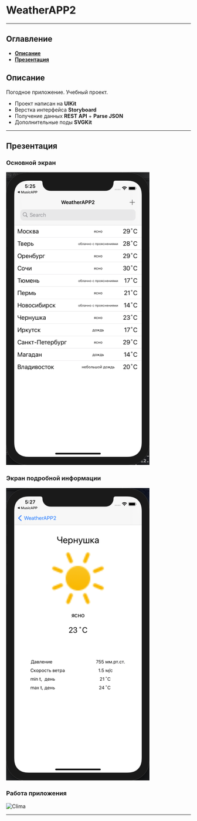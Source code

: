 # WeatherAPP2
___
## Оглавление
- **[Описание](#Description)**
- **[Презентация](#Presentation)**

## <a id="Description"></a>Описание
Погодное приложение. Учебный проект.

- Проект написан на **UIKit**
- Верстка интерфейса **Storyboard**
- Получение данных **REST API** + **Parse JSON**
- Дополнительные поды **SVGKit** 

___

## <a id="Presentation"></a>Презентация
### Основной экран
![Main Screen](Documentation/MainScreen.png)
### Экран подробной информации
![DetailScreen](Documentation/DetailScreen.png)
### Работа приложения
![Clima](Documentation/WeatherAPP2.gif)
___

